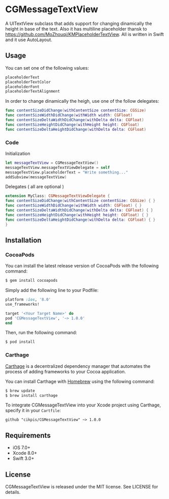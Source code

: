 # CGMessageTextView

A UITextView subclass that adds support for changing dinamically the height in base of the text.
Also it has multiline placeholder thansk to https://github.com/MoZhouqi/KMPlaceholderTextView.
All is written in Swift and it use AutoLayout.

## Usage

You can set one of the following values:
```swift
placeholderText
placeholderTextColor
placeholderFont
placeholderTextAlignment
```

In order to change dinamically the heigh, use one of the follow delegates:
```swift
func contentSizeDidChange(withContentSize contentSize: CGSize)
func contentSizeWidthDidChange(withWidth width: CGFloat)
func contentSizeDeltaWidthDidChange(withDelta delta: CGFloat)
func contentSizeHeightDidChange(withHeight height: CGFloat)
func contentSizeDeltaHeightDidChange(withDelta delta: CGFloat)
```

### Code

Initialization
```swift
let messageTextView = CGMessageTextView()
messageTextView.messageTextViewDelegate = self
messageTextView.placeholderText = "Write something..."
addSubview(messageTextView)
```

Delegates ( all are optional )
```swift
extension MyClass: CGMessageTextViewDelegate {
func contentSizeDidChange(withContentSize contentSize: CGSize) { }
func contentSizeWidthDidChange(withWidth width: CGFloat) { }
func contentSizeDeltaWidthDidChange(withDelta delta: CGFloat) { }
func contentSizeHeightDidChange(withHeight height: CGFloat) { }
func contentSizeDeltaHeightDidChange(withDelta delta: CGFloat) { }
}
```

## Installation

### CocoaPods

You can install the latest release version of CocoaPods with the following command:

```bash
$ gem install cocoapods
```

Simply add the following line to your Podfile:

```ruby
platform :ios, '8.0'
use_frameworks!

target '<Your Target Name>' do
pod 'CGMessageTextView', '~> 1.0.0'
end
```

Then, run the following command:

```bash
$ pod install
```

### Carthage

[Carthage](https://github.com/Carthage/Carthage) is a decentralized dependency manager that automates the process of adding frameworks to your Cocoa application.

You can install Carthage with [Homebrew](http://brew.sh/) using the following command:

```bash
$ brew update
$ brew install carthage
```

To integrate CGMessageTextView into your Xcode project using Carthage, specify it in your `Cartfile`:

```ogdl
github "cikpis/CGMessageTextView" ~> 1.0.0
```

## Requirements

- iOS 7.0+
- Xcode 8.0+
- Swift 3.0+

## License

CGMessageTextView is released under the MIT license. See LICENSE for details.
